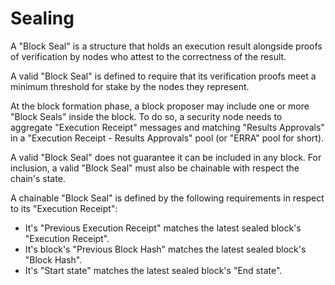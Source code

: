 # Sealing

A "Block Seal" is a structure that holds an execution result alongside proofs of verification by nodes who attest to the correctness of the result. 

A valid "Block Seal" is defined to require that its verification proofs meet a minimum threshold for stake by the nodes they represent.

At the block formation phase, a block proposer may include one or more "Block Seals" inside the block. To do so, a security node needs to aggregate "Execution Receipt" messages and matching "Results Approvals" in a "Execution Receipt - Results Approvals" pool (or "ERRA" pool for short).

A valid "Block Seal" does not guarantee it can be included in any block. For inclusion, a valid "Block Seal" must also be chainable with respect the chain's state.

A chainable "Block Seal" is defined by the following requirements in respect to its "Execution Receipt":
  - It's "Previous Execution Receipt" matches the latest sealed block's "Execution Receipt".
  - It's block's "Previous Block Hash" matches the latest sealed block's "Block Hash".
  - It's "Start state" matches the latest sealed block's "End state".
